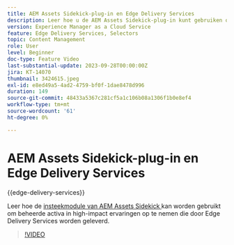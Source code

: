 ```yaml
---
title: AEM Assets Sidekick-plug-in en Edge Delivery Services
description: Leer hoe u de AEM Assets Sidekick-plug-in kunt gebruiken om beheerde middelen op te nemen in ervaringen met hoge impact die via Edge Delivery Services worden geleverd.
version: Experience Manager as a Cloud Service
feature: Edge Delivery Services, Selectors
topic: Content Management
role: User
level: Beginner
doc-type: Feature Video
last-substantial-update: 2023-09-28T00:00:00Z
jira: KT-14070
thumbnail: 3424615.jpeg
exl-id: e8ed49a5-4ad2-4759-bf0f-1dae8478d996
duration: 149
source-git-commit: 48433a5367c281cf5a1c106b08a1306f1b0e8ef4
workflow-type: tm+mt
source-wordcount: '61'
ht-degree: 0%

---
```


# AEM Assets Sidekick-plug-in en Edge Delivery Services

{{edge-delivery-services}}

Leer hoe de [ insteekmodule van AEM Assets Sidekick ](https://www.hlx.live/developer/configuring-aem-assets-sidekick-plugin) kan worden gebruikt om beheerde activa in high-impact ervaringen op te nemen die door Edge Delivery Services worden geleverd.

>[!VIDEO](https://video.tv.adobe.com/v/3435828/?learn=on&captions=dut)
